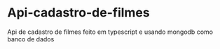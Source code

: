 # Api-cadastro-de-filmes

Api de cadastro de filmes feito em typescript e usando mongodb como banco de dados
